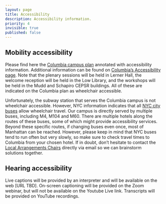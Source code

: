 ```yaml
---
layout: page
title: Accessibility
description: Accessibility information.
priority: 4
invisible: true
published: false
---
```


## Mobility accessibility
Please find here the [Columbia campus plan](https://visit.columbia.edu/sites/default/files/content/Columbia%20Univ_Morningside_Accessibility%20Map_05-2019.pdf) annotated with accessibility information. Additional information can be found on [Columbia’s Accessibility page](https://visit.columbia.edu/content/accessibility). Note that the plenary sessions will be held in Lerner Hall, the welcome reception will be held in the Low Library, and the workshops will be held in the Mudd and Schapiro CEPSR buildings. All of these are indicated on the Columbia plan as wheelchair accessible.

Unfortunately, the subway station that serves the Columbia campus is not wheelchair accessible. However, NYC information indicates that all [NYC city buses](https://new.mta.info/accessibility/travel/bus) allow wheelchair travel. Our campus is directly served by multiple buses, including M4, M104 and M60. There are multiple hotels along the routes of these buses, some of which might provide accessibility services. Beyond these specific routes, if changing buses even once, most of Manhattan can be reached. However, please keep in mind that NYC buses tend to run often but very slowly, so make sure to check travel times to Columbia from your chosen hotel. If in doubt, don’t hesitate to contact the [Local Arrangements Chairs](/committees/organizers/) directly via email so we can brainstorm solutions together.

## Hearing accessibility
Live captions will be provided by an interpreter and will be available on the web [URL TBD]. On-screen captioning will be provided on the Zoom webinar, but will not be available on the Youtube Live link. Transcripts will be provided on YouTube recordings.